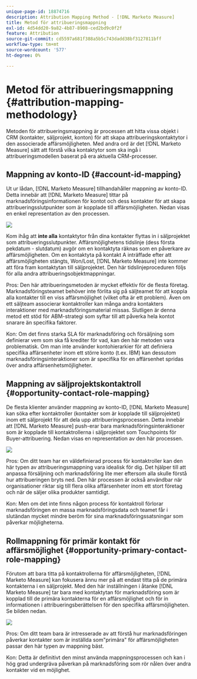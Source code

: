 ```yaml
---
unique-page-id: 18874716
description: Attribution Mapping Method - [!DNL Marketo Measure]
title: Metod för attribueringsmappning
exl-id: 4d54dd20-9a82-4b87-8908-ced2bd9c0f2f
feature: Attribution
source-git-commit: cd5597a681f388a5b5c743dadd38bf3127811bff
workflow-type: tm+mt
source-wordcount: '577'
ht-degree: 0%

---
```


# Metod för attribueringsmappning {#attribution-mapping-methodology}

Metoden för attribueringsmappning är processen att hitta vissa objekt i CRM (kontakter, säljprojekt, konton) för att skapa attribueringskontaktytor i den associerade affärsmöjligheten. Med andra ord är det [!DNL Marketo Measure] sätt att förstå vilka kontaktytor som ska ingå i attribueringsmodellen baserat på era aktuella CRM-processer.

## Mappning av konto-ID {#account-id-mapping}

Ut ur lådan, [!DNL Marketo Measure] tillhandahåller mappning av konto-ID. Detta innebär att [!DNL Marketo Measure] tittar på marknadsföringsinformationen för kontot och dess kontakter för att skapa attribueringsslutpunkter som är kopplade till affärsmöjligheten. Nedan visas en enkel representation av den processen.

![](assets/1-1.png)

Kom ihåg att **inte alla** kontaktytor från dina kontakter flyttas in i säljprojektet som attribueringsslutpunkter. Affärsmöjlighetens tidslinje (dess första pekdatum - slutdatum) avgör om en kontaktyta räknas som en påverkare av affärsmöjligheten. Om en kontaktyta på kontakt A inträffade efter att affärsmöjligheten stängts, Won/Lost, [!DNL Marketo Measure] inte kommer att föra fram kontaktytan till säljprojektet. Den här tidslinjeproceduren följs för alla andra attribueringsobjektmappningar.

Pros: Den här attribueringsmetoden är mycket effektiv för de flesta företag. Marknadsföringsteamet behöver inte förlita sig på säljteamet för att koppla alla kontakter till en viss affärsmöjlighet (vilket ofta är ett problem). Även om ett säljteam associerar kontaktroller kan många andra kontakters interaktioner med marknadsföringsmaterial missas. Slutligen är denna metod ett stöd för ABM-strategi som syftar till att påverka hela kontot snarare än specifika faktorer.

Kon: Om det finns starka SLA för marknadsföring och försäljning som definierar vem som ska få krediter för vad, kan den här metoden vara problematisk. Om man inte använder kontohierarkier för att definiera specifika affärsenheter inom ett större konto (t.ex. IBM) kan dessutom marknadsföringsinteraktioner som är specifika för en affärsenhet spridas över andra affärsenhetsmöjligheter.

## Mappning av säljprojektskontaktroll {#opportunity-contact-role-mapping}

De flesta klienter använder mappning av konto-ID, [!DNL Marketo Measure] kan söka efter kontaktroller (kontakter som är kopplade till säljprojektet) inom ett säljprojekt för att dela upp attribueringsprocessen. Detta innebär att [!DNL Marketo Measure] push-erar bara marknadsföringsinteraktioner som är kopplade till kontaktrollerna i säljprojektet som Touchpoints för Buyer-attribuering. Nedan visas en representation av den här processen.

![](assets/2-1.png)

Pros: Om ditt team har en väldefinierad process för kontaktroller kan den här typen av attribueringsmappning vara idealisk för dig. Det hjälper till att anpassa försäljning och marknadsföring lite mer eftersom alla skulle förstå hur attribueringen bryts ned. Den här processen är också användbar när organisationer riktar sig till flera olika affärsenheter inom ett stort företag och när de säljer olika produkter samtidigt.

Kon: Men om det inte finns någon process för kontaktroll förlorar marknadsföringen en massa marknadsföringsdata och teamet får i slutändan mycket mindre beröm för sina marknadsföringssatsningar som påverkar möjligheterna.

## Rollmappning för primär kontakt för affärsmöjlighet {#opportunity-primary-contact-role-mapping}

Förutom att bara titta på kontaktrollerna för affärsmöjligheten, [!DNL Marketo Measure] kan fokusera ännu mer på att endast titta på de primära kontakterna i en säljprojekt. Med den här inställningen i åtanke [!DNL Marketo Measure] tar bara med kontaktytan för marknadsföring som är kopplad till de primära kontakterna för en affärsmöjlighet och för in informationen i attribueringsberättelsen för den specifika affärsmöjligheten. Se bilden nedan.

![](assets/3.png)

Pros: Om ditt team bara är intresserade av att förstå hur marknadsföringen påverkar kontakter som är inställda som&quot;primära&quot; för affärsmöjligheten passar den här typen av mappning bäst.

Kon: Detta är definitivt den minst använda mappningsprocessen och kan i hög grad undergräva påverkan på marknadsföring som rör nålen över andra kontakter vid en möjlighet.
